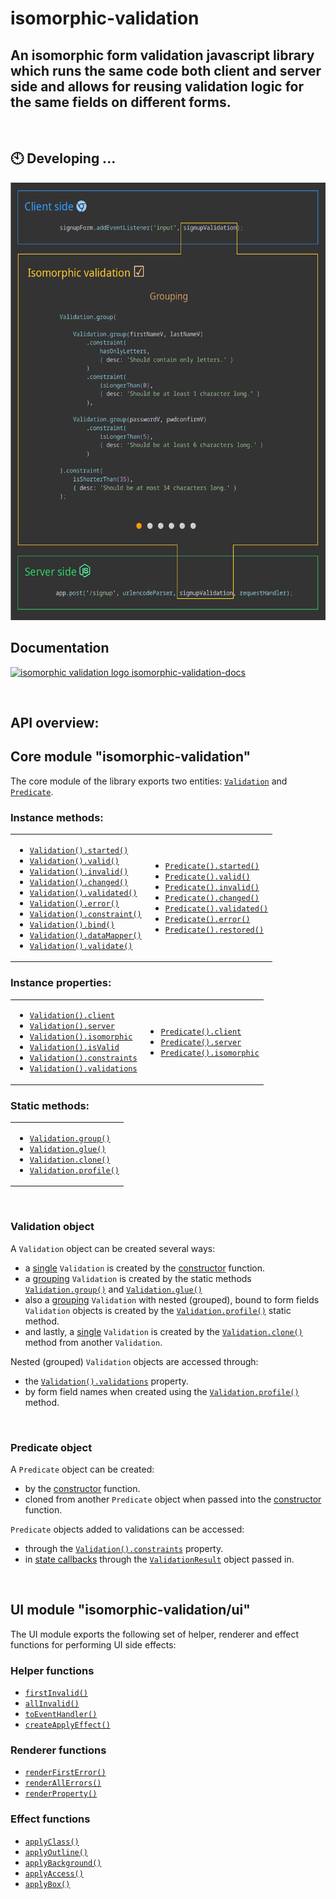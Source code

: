 # isomorphic-validation

## An isomorphic form validation javascript library which runs the same code both client and server side and allows for reusing validation logic for the same fields on different forms.

<br>

## 🕙 Developing ...

<img src="./isomorphic-validation_smaller.gif" alt="isomorphic validation" width="550" height="700">

<br>

## Documentation
[<img alt="isomorphic validation logo" src="https://itihon.github.io/isomorphic-validation/favicon.svg" width="18px"> isomorphic-validation-docs](https://itihon.github.io/isomorphic-validation/)

<br>

## API overview:

## Core module "isomorphic-validation"

The core module of the library exports two entities: [`Validation`](https://itihon.github.io/isomorphic-validation/api/validation/constructor/) and [`Predicate`](https://itihon.github.io/isomorphic-validation/api/predicate/constructor/).

### Instance methods:

<table>
<tr>
<td>

- [`Validation().started()`](https://itihon.github.io/isomorphic-validation/api/validation/instance-methods/started/)
- [`Validation().valid()`](https://itihon.github.io/isomorphic-validation/api/validation/instance-methods/valid/)
- [`Validation().invalid()`](https://itihon.github.io/isomorphic-validation/api/validation/instance-methods/invalid/)
- [`Validation().changed()`](https://itihon.github.io/isomorphic-validation/api/validation/instance-methods/changed/)
- [`Validation().validated()`](https://itihon.github.io/isomorphic-validation/api/validation/instance-methods/validated/)
- [`Validation().error()`](https://itihon.github.io/isomorphic-validation/api/validation/instance-methods/error/)
- [`Validation().constraint()`](https://itihon.github.io/isomorphic-validation/api/validation/instance-methods/constraint/)
- [`Validation().bind()`](https://itihon.github.io/isomorphic-validation/api/validation/instance-methods/bind/)
- [`Validation().dataMapper()`](https://itihon.github.io/isomorphic-validation/api/validation/instance-methods/datamapper/)
- [`Validation().validate()`](https://itihon.github.io/isomorphic-validation/api/validation/instance-methods/validate/)

</td>
<td>

- [`Predicate().started()`](https://itihon.github.io/isomorphic-validation/api/predicate/instance-methods/started/)
- [`Predicate().valid()`](https://itihon.github.io/isomorphic-validation/api/predicate/instance-methods/valid/)
- [`Predicate().invalid()`](https://itihon.github.io/isomorphic-validation/api/predicate/instance-methods/invalid/)
- [`Predicate().changed()`](https://itihon.github.io/isomorphic-validation/api/predicate/instance-methods/changed/)
- [`Predicate().validated()`](https://itihon.github.io/isomorphic-validation/api/predicate/instance-methods/validated/)
- [`Predicate().error()`](https://itihon.github.io/isomorphic-validation/api/predicate/instance-methods/error/)
- [`Predicate().restored()`](https://itihon.github.io/isomorphic-validation/api/predicate/instance-methods/restored/)

</td>
</tr>
</table>

### Instance properties:

<table>
<tr>
<td>

- [`Validation().client`](https://itihon.github.io/isomorphic-validation/api/validation/instance-properties/client/)
- [`Validation().server`](https://itihon.github.io/isomorphic-validation/api/validation/instance-properties/server/)
- [`Validation().isomorphic`](https://itihon.github.io/isomorphic-validation/api/validation/instance-properties/isomorphic/)
- [`Validation().isValid`](https://itihon.github.io/isomorphic-validation/api/validation/instance-properties/is-valid/)
- [`Validation().constraints`](https://itihon.github.io/isomorphic-validation/api/validation/instance-properties/constraints/)
- [`Validation().validations`](https://itihon.github.io/isomorphic-validation/api/validation/instance-properties/validations/)

</td>
<td>

- [`Predicate().client`](https://itihon.github.io/isomorphic-validation/api/predicate/instance-properties/client/)
- [`Predicate().server`](https://itihon.github.io/isomorphic-validation/api/predicate/instance-properties/server/)
- [`Predicate().isomorphic`](https://itihon.github.io/isomorphic-validation/api/predicate/instance-properties/isomorphic/)

</td>
</tr>
</table>

### Static methods:

<table>
<tr>
<td>

- [`Validation.group()`](https://itihon.github.io/isomorphic-validation/api/validation/static-methods/group/)
- [`Validation.glue()`](https://itihon.github.io/isomorphic-validation/api/validation/static-methods/glue/)
- [`Validation.clone()`](https://itihon.github.io/isomorphic-validation/api/validation/static-methods/clone/)
- [`Validation.profile()`](https://itihon.github.io/isomorphic-validation/api/validation/static-methods/profile/)

</td>
</tr>
<table>

<br>

### Validation object

A `Validation` object can be created several ways:

- a [single](https://itihon.github.io/isomorphic-validation/concept/single-validation/) `Validation` is created by the [constructor](https://itihon.github.io/isomorphic-validation/api/validation/constructor/) function.
- a [grouping](https://itihon.github.io/isomorphic-validation/concept/grouping-validations/) `Validation` is created by the static methods [`Validation.group()`](https://itihon.github.io/isomorphic-validation/api/validation/static-methods/group/) and [`Validation.glue()`](https://itihon.github.io/isomorphic-validation/api/validation/static-methods/glue/)
- also a [grouping](https://itihon.github.io/isomorphic-validation/concept/grouping-validations/) `Validation` with nested (grouped), bound to form fields `Validation` objects is created by the [`Validation.profile()`](https://itihon.github.io/isomorphic-validation/api/validation/static-methods/profile/) static method.
- and lastly, a [single](https://itihon.github.io/isomorphic-validation/concept/single-validation/) `Validation` is created by the [`Validation.clone()`](https://itihon.github.io/isomorphic-validation/api/validation/static-methods/clone/) method from another `Validation`.

Nested (grouped) `Validation` objects are accessed through: 

- the [`Validation().validations`](https://itihon.github.io/isomorphic-validation/api/validation/instance-properties/validations/) property.
- by form field names when created using the [`Validation.profile()`](https://itihon.github.io/isomorphic-validation/api/validation/static-methods/profile/) method.

<br>

### Predicate object

A `Predicate` object can be created:

- by the [constructor](https://itihon.github.io/isomorphic-validation/api/predicate/constructor/) function.
- cloned from another `Predicate` object when passed into the [constructor](https://itihon.github.io/isomorphic-validation/api/predicate/constructor/#cloning-a-predicate) function.

`Predicate` objects added to validations can be accessed:

- through the [`Validation().constraints`](https://itihon.github.io/isomorphic-validation/api/validation/instance-properties/constraints/) property.
- in [state callbacks](https://itihon.github.io/isomorphic-validation/concept/state-callbacks/) through the [`ValidationResult`](https://itihon.github.io/isomorphic-validation/api/validation-result/) object passed in.

<br>

## UI module "isomorphic-validation/ui"

The UI module exports the following set of helper, renderer and effect functions for performing UI side effects:

### Helper functions

- [`firstInvalid()`](https://itihon.github.io/isomorphic-validation/api/ui/helper-functions/first-invalid/)
- [`allInvalid()`](https://itihon.github.io/isomorphic-validation/api/ui/helper-functions/all-invalid/)
- [`toEventHandler()`](https://itihon.github.io/isomorphic-validation/api/ui/helper-functions/to-event-handler/)
- [`createApplyEffect()`](https://itihon.github.io/isomorphic-validation/api/ui/helper-functions/create-apply-effect/)

### Renderer functions 

- [`renderFirstError()`](https://itihon.github.io/isomorphic-validation/api/ui/renderer-functions/render-first-error/)
- [`renderAllErrors()`](https://itihon.github.io/isomorphic-validation/api/ui/renderer-functions/render-all-errors/)
- [`renderProperty()`](https://itihon.github.io/isomorphic-validation/api/ui/renderer-functions/render-property/)

### Effect functions

- [`applyClass()`](https://itihon.github.io/isomorphic-validation/api/ui/effect-functions/apply-class/)
- [`applyOutline()`](https://itihon.github.io/isomorphic-validation/api/ui/effect-functions/apply-outline/)
- [`applyBackground()`](https://itihon.github.io/isomorphic-validation/api/ui/effect-functions/apply-background/)
- [`applyAccess()`](https://itihon.github.io/isomorphic-validation/api/ui/effect-functions/apply-access/)
- [`applyBox()`](https://itihon.github.io/isomorphic-validation/api/ui/effect-functions/apply-box/)